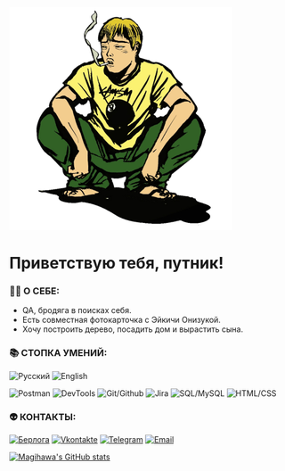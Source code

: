 [![Header](https://github.com/magihawa/magihawa/blob/main/assets/header.png)](https://magihawa.github.io/)

# Приветствую тебя, путник!

### 👨‍💻 **О СЕБЕ:**

- QA, бродяга в поисках себя.
- Есть совместная фотокарточка с Эйкичи Онизукой.
- Хочу построить дерево, посадить дом и вырастить сына.


### 📚 **СТОПКА УМЕНИЙ:**

![Русский](https://img.shields.io/badge/Русский-indigo)
![English](https://img.shields.io/badge/English-indigo)

![Postman](https://img.shields.io/badge/POSTMAN-gold)
![DevTools](https://img.shields.io/badge/DevTools-gold)
![Git/Github](https://img.shields.io/badge/Git/GitHub-seagreen)
![Jira](https://img.shields.io/badge/Jira-indianred)
![SQL/MySQL](https://img.shields.io/badge/SQL/MySQL-teal)
![HTML/CSS](https://img.shields.io/badge/HTML/CSS-coral)

### 👽 **КОНТАКТЫ:**

[![Берлога](https://img.shields.io/badge/Мой_сайт-dodgerblue)](https://magihawa.github.io/)
[![Vkontakte](https://img.shields.io/badge/Вконтакте-dodgerblue)](https://www.vk.com/zugzwang)
[![Telegram](https://img.shields.io/badge/Телеграм-dodgerblue)](http://t.me/magihawa)
[![Email](https://img.shields.io/badge/Email-dodgerblue)](mailto:magihawa@gmail.com)

[![Magihawa's GitHub stats](https://github-readme-stats.vercel.app/api?username=magihawa&show_icons=true&theme=transparent)](https://github.com/magihawa/github-readme-stats)
